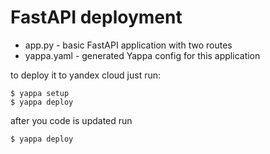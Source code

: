 # FastAPI deployment

- app.py - basic FastAPI application with two routes
- yappa.yaml - generated Yappa config for this application

to deploy it to yandex cloud just run:

```shell 
$ yappa setup 
$ yappa deploy 
```

after you code is updated run

```shell 
$ yappa deploy 
```